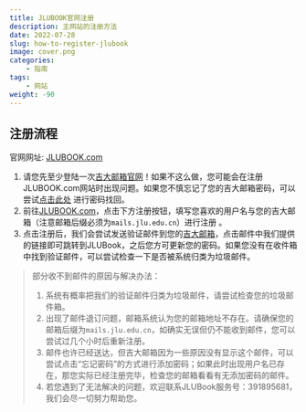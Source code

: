 ```yaml
---
title: JLUBOOK官网注册
description: 主网站的注册方法
date: 2022-07-28
slug: how-to-register-jlubook
image: cover.png
categories:
    - 指南
tags:
    - 网站
weight: -90
---
```


## 注册流程

官网网址: [JLUBOOK.com](https://jlubook.com)

1. 请您先至少登陆一次[吉大邮箱官网](https://mails.jlu.edu.cn)！如果不这么做，您可能会在注册JLUBOOK.com网站时出现问题。如果您不慎忘记了您的吉大邮箱密码，可以尝试[点击此处](https://ehall.jlu.edu.cn/sso/user/forgot#/) 进行密码找回。
2. 前往[JLUBOOK.com](https://jlubook.com)，点击下方注册按钮，填写您喜欢的用户名与您的吉大邮箱（注意邮箱后缀必须为`mails.jlu.edu.cn`）进行注册 。
3. 点击注册后，我们会尝试发送验证邮件到您的[吉大邮箱](https://mails.jlu.edu.cn)，点击邮件中我们提供的链接即可跳转到JLUBook，之后您方可更新您的密码。如果您没有在收件箱中找到验证邮件，可以尝试检查一下是否被系统归类为垃圾邮件。

> 部分收不到邮件的原因与解决办法：
> 
> 1. 系统有概率把我们的验证邮件归类为垃圾邮件，请尝试检查您的垃圾邮件箱。
> 2. 出现了邮件退订问题，邮箱系统认为您的邮箱地址不存在。请确保您的邮箱后缀为`mails.jlu.edu.cn`，如确实无误但仍不能收到邮件，您可以尝试过几个小时后重新注册。
> 3. 邮件也许已经送达，但吉大邮箱因为一些原因没有显示这个邮件，可以尝试点击“忘记密码”的方式进行添加密码；如果此时出现用户名已存在，那您实际已经注册完毕，检查您的邮箱看看有无添加密码的邮件。
> 4. 若您遇到了无法解决的问题，欢迎联系JLUBook服务号：391895681，我们会尽一切努力帮助您。
